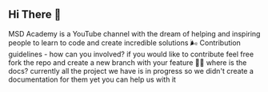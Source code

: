## Hi There 👋
MSD Academy is a YouTube channel with the dream of helping and inspiring people to learn to code and create incredible solutions
🌬 Contribution guidelines - how can you involved?
if you would like to contribute feel free fork the repo and create a new branch with your feature
👩‍💻 where is the docs?
currently all the project we have is in progress so we didn't create a documentation for them yet you can help us with it
